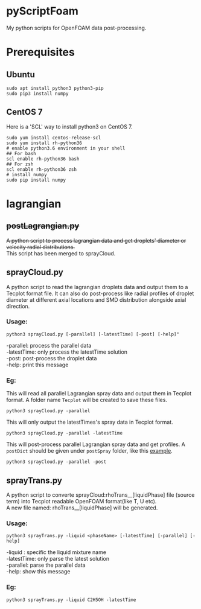 pyScriptFoam
=============
My python scripts for OpenFOAM data post-processing.  

# Prerequisites
## Ubuntu
```shell
sudo apt install python3 python3-pip
sudo pip3 install numpy
```
## CentOS 7  
Here is a 'SCL' way to install python3 on CentOS 7.
```shell
sudo yum install centos-release-scl
sudo yum install rh-python36
# enable python3.6 environment in your shell
## For bash
scl enable rh-python36 bash 
## For zsh
scl enable rh-python36 zsh
# install numpy
sudo pip install numpy
```

# lagrangian  
## ~~postLagrangian.py~~
~~A python script to process lagrangian data and get droplets' diameter or velocity radial distributions.~~  
This script has been merged to sprayCloud.    
## sprayCloud.py
A python script to read the lagrangian droplets data and output them to a Tecplot format file. It can also do post-process like radial profiles of droplet diameter at different axial locations and SMD distribution alongside axial direction.  
### Usage:
```
python3 sprayCloud.py [-parallel] [-latestTime] [-post] [-help]"
```
  -parallel:    process the parallel data  
  -latestTime:  only process the latestTime solution  
  -post:        post-process the droplet data  
  -help:        print this message  
### Eg:
This will read all parallel Lagrangian spray data and output them in Tecplot format. A folder name `Tecplot` will be created to save these files.  
```
python3 sprayCloud.py -parallel
```
This will only output the latestTimes's spray data in Tecplot format.  
```
python3 sprayCloud.py -parallel -latestTime
```
This will post-process parallel Lagrangian spray data and get profiles. A `postDict` should be given under `postSpray` folder, like this [example](https://github.com/TimoLin/pyScriptFoam/blob/master/lagrangian/postSpray/postDict).  
```
python3 sprayCloud.py -parallel -post
```

## sprayTrans.py
A python script to converte sprayCloud:rhoTrans__[liquidPhase] file (source term) into Tecplot readable OpenFOAM format(like T, U etc).  
A new file named: rhoTrans__[liquidPhase] will be generated.  
### Usage:  
```
python3 sprayTrans.py -liquid <phaseName> [-latestTime] [-parallel] [-help]
```
  -liquid <phaseName>: specific the liquid mixture name  
  -latestTime: only parse the latest solution  
  -parallel:   parse the parallel data  
  -help:       show this message  

### Eg:  
```
python3 sprayTrans.py -liquid C2H5OH -latestTime
```
